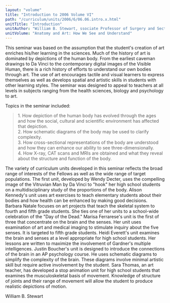 ```yaml
---
layout: "volume"
title: "Introduction to 2006 Volume VI"
path: "/curriculum/units/2006/6/06.06.intro.x.html"
unitTitle: "Introduction"
unitAuthor: "William B. Stewart, ssociate Professor of Surgery and Section Chief"
unitVolume: "Anatomy and Art: How We See and Understand"
---
```

<body>
<p>
This seminar was based on the assumption that the student's creation of art enriches his/her learning in the sciences. Much of the history of art is dominated by depictions of the human body. From the earliest caveman drawings to Da Vinci to the contemporary digital images of the Visible Human, there is a rich history of efforts to understand our own bodies through art. The use of art encourages tactile and visual learners to express themselves as well as develops spatial and artistic skills in students with other learning styles. The seminar was designed to appeal to teachers at all levels in subjects ranging from the health sciences, biology and psychology to art.
</p>
<p>
Topics in the seminar included:
</p>
<blockquote>
<dl>
<dt>
1. How depiction of the human body has evolved through the ages and how the social, cultural and scientific environment has affected that depiction.
<dt>
<dt>
2. How schematic diagrams of the body may be used to clarify complexity.
<dt>
<dt>
3. How cross-sectional representations of the body are understood and how they can enhance our ability to see three-dimensionally.
<dt>
<dt>
4. How X-ray, CAT scans and MRIs are obtained and what they reveal about the structure and function of the body.
</dt>
</dt>
</dt>
</dt>
</dt>
</dt>
</dt>
</dl>
</blockquote>
<p>
The variety of curriculum units developed in this seminar reflects the broad range of interests of the Fellows as well as the wide range of target populations. The first unit, developed by Wendy Decter, uses the compelling image of the Vitruvian Man by Da Vinci to "hook" her high school students on a multidisciplinary study of the proportions of the body. Alison Kennedy's unit uses art exercises to teach elementary students about their bodies and how health can be enhanced by making good decisions. Barbara Natale focuses on art projects that teach the skeletal system to fourth and fifth grade students. She ties one of her units to a school-wide celebration of the "Day of the Dead." Marisa Ferrarese's unit is the first of three that concentrate on the brain and the senses. Her unit uses examination of art and medical imaging to stimulate inquiry about the five senses. It is targeted to fifth grade students. Heidi Everett's unit examines the brain and senses at a level appropriate for high school students. Her lessons are written to maximize the involvement of Gardner's multiple intelligences. Justin Boucher's unit is designed to introduce the connections of the brain in an AP psychology course. He uses schematic diagrams to simplify the complexity of the brain. These diagrams involve minimal artistic skill but require active involvement by the student. Sara Thomas, an art teacher, has developed a stop animation unit for high school students that examines the musculoskeletal basis of movement. Knowledge of structure of joints and their range of movement will allow the student to produce realistic depictions of motion.
</p>
<p>
William B. Stewart
</p>
</body>
